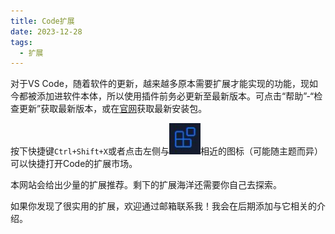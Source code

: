 ```yaml
---
title: Code扩展
date: 2023-12-28
tags:
  - 扩展
---
```


对于VS Code，随着软件的更新，越来越多原本需要扩展才能实现的功能，现如今都被添加进软件本体，所以使用插件前务必更新至最新版本。可点击“帮助”-“检查更新”获取最新版本，或在[官网](https://code.visualstudio.com/)获取最新安装包。

按下快捷键`Ctrl+Shift+X`或者点击左侧与<img src="../pictures/posts/Chinesization/icon.jpg" alt="扩展" style="width: 50px; height: auto;">相近的图标（可能随主题而异）可以快捷打开Code的扩展市场。

本网站会给出少量的扩展推荐。剩下的扩展海洋还需要你自己去探索。

如果你发现了很实用的扩展，欢迎通过邮箱联系我！我会在后期添加与它相关的介绍。
